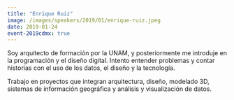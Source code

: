 ```yaml
---
title: "Enrique Ruiz"
image: /images/speakers/2019/01/enrique-ruiz.jpeg
date: 2019-01-24
event-2019cdmx: true
---
```


Soy arquitecto de formación por la UNAM, y posteriormente me introduje en la programación y el diseño digital. Intento entender problemas y contar historias con el uso de los datos, el diseño y la tecnología.

Trabajo en proyectos que integran arquitectura, diseño, modelado 3D, sistemas de información geográfica y análisis y visualización de datos.